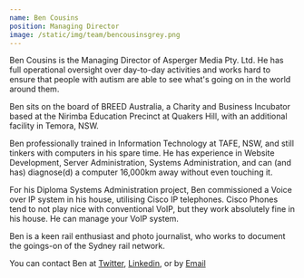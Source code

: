 ```yaml
---
name: Ben Cousins
position: Managing Director
image: /static/img/team/bencousinsgrey.png
---
```

Ben Cousins is the Managing Director of Asperger Media Pty. Ltd. He has full operational oversight over day-to-day activities and works hard to ensure that people with autism are able to see what's going on in the world around them. 

Ben sits on the board of BREED Australia, a Charity and Business Incubator based at the Nirimba Education Precinct at Quakers Hill, with an additional facility in Temora, NSW. 

Ben professionally trained in Information Technology at TAFE, NSW, and still tinkers with computers in his spare time. He has experience in Website Development, Server Administration, Systems Administration, and can (and has) diagnose(d) a computer 16,000km away without even touching it.

For his Diploma Systems Administration project, Ben commissioned a Voice over IP system in his house, utilising Cisco IP telephones. Cisco Phones tend to not play nice with conventional VoIP, but they work absolutely fine in his house. He can manage your VoIP system.

Ben is a keen rail enthusiast and photo journalist, who works to document the goings-on of the Sydney rail network. 

You can contact Ben at <a href="//twitter.com/s3_gunzel" target="_new">Twitter</a>, <a href="https://www.linkedin.com/in/altbencousins/" target="_new">Linkedin</a>, 
or by <a href="mailto:hello@asperger.media">Email</a>